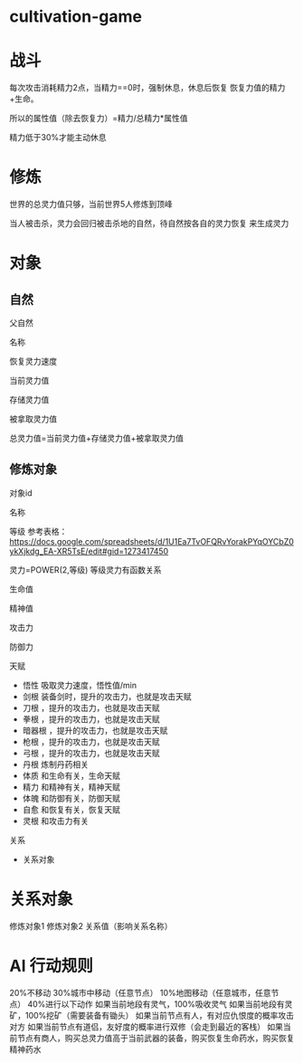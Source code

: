 # cultivation-game



# 战斗

每次攻击消耗精力2点，当精力==0时，强制休息，休息后恢复 恢复力值的精力+生命。

所以的属性值（除去恢复力）=精力/总精力*属性值

精力低于30%才能主动休息

# 修炼

世界的总灵力值只够，当前世界5人修炼到顶峰

当人被击杀，灵力会回归被击杀地的自然，待自然按各自的灵力恢复 来生成灵力


# 对象

## 自然
父自然

名称

恢复灵力速度

当前灵力值

存储灵力值

被拿取灵力值

总灵力值=当前灵力值+存储灵力值+被拿取灵力值

## 修炼对象
对象id

名称

等级
参考表格：https://docs.google.com/spreadsheets/d/1U1Ea7TvOFQRvYorakPYqOYCbZ0ykXjkdg_EA-XR5TsE/edit#gid=1273417450

灵力=POWER(2,等级)  等级灵力有函数关系

生命值

精神值

攻击力

防御力


天赋
- 悟性 吸取灵力速度，悟性值/min
- 剑根 装备剑时，提升的攻击力，也就是攻击天赋
- 刀根 ，提升的攻击力，也就是攻击天赋
- 拳根 ，提升的攻击力，也就是攻击天赋
- 暗器根 ，提升的攻击力，也就是攻击天赋
- 枪根 ，提升的攻击力，也就是攻击天赋
- 弓根 ，提升的攻击力，也就是攻击天赋
- 丹根 炼制丹药相关
- 体质 和生命有关，生命天赋
- 精力 和精神有关，精神天赋
- 体魄 和防御有关，防御天赋
- 自愈 和恢复有关，恢复天赋
- 灵根 和攻击力有关

关系
- 关系对象

# 关系对象
修炼对象1
修炼对象2
关系值（影响关系名称）


# AI 行动规则

20%不移动
30%城市中移动（任意节点）
10%地图移动（任意城市，任意节点）
40%进行以下动作
如果当前地段有灵气，100%吸收灵气
如果当前地段有灵矿，100%挖矿（需要装备有锄头）
如果当前节点有人，有对应仇恨度的概率攻击对方
如果当前节点有道侣，友好度的概率进行双修（会走到最近的客栈）
如果当前节点有商人，购买总灵力值高于当前武器的装备，购买恢复生命药水，购买恢复精神药水




